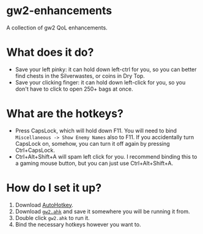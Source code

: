 # gw2-enhancements
A collection of gw2 QoL enhancements.

# What does it do?

* Save your left pinky: it can hold down left-ctrl for you, so you can better find chests in the Silverwastes, or coins in Dry Top.
* Save your clicking finger: it can hold down left-click for you, so you don't have to click to open 250+ bags at once.

# What are the hotkeys?
* Press CapsLock, which will hold down F11. You will need to bind `Miscellaneous -> Show Enemy Names` also to F11. If you accidentally turn CapsLock on, somehow, you can turn it off again by pressing Ctrl+CapsLock.
* Ctrl+Alt+Shift+A will spam left click for you. I recommend binding this to a gaming mouse button, but you can just use Ctrl+Alt+Shift+A.

# How do I set it up?

1. Download [AutoHotkey](https://autohotkey.com/download/ahk-install.exe).
2. Download [`gw2.ahk`](https://github.com/seiyria/gw2-enhancements/blob/master/gw2.ahk) and save it somewhere you will be running it from.
3. Double click `gw2.ahk` to run it.
4. Bind the necessary hotkeys however you want to.

